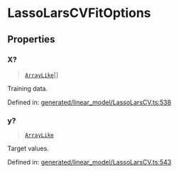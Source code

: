 # LassoLarsCVFitOptions

## Properties

### X?

> [`ArrayLike`](../types/ArrayLike.md)[]

Training data.

Defined in:  [generated/linear\_model/LassoLarsCV.ts:538](https://github.com/transitive-bullshit/scikit-learn-ts/blob/122b3c0/packages/sklearn/src/generated/linear_model/LassoLarsCV.ts#L538)

### y?

> [`ArrayLike`](../types/ArrayLike.md)

Target values.

Defined in:  [generated/linear\_model/LassoLarsCV.ts:543](https://github.com/transitive-bullshit/scikit-learn-ts/blob/122b3c0/packages/sklearn/src/generated/linear_model/LassoLarsCV.ts#L543)
